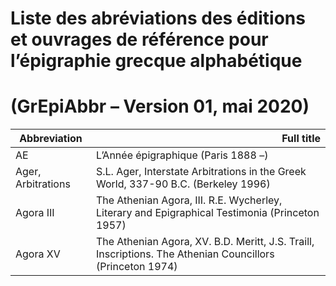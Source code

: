 # Liste des abréviations des éditions et ouvrages de référence pour l’épigraphie grecque alphabétique

# (GrEpiAbbr – Version 01, mai 2020)

<table>
  <thead>
    <tr>
      <th align="center">Abbreviation</th>
      <th align="right">Full title</th>
    </tr>
  </thead>
  <tbody>
    <tr>
<td align="left">AE</td>
<td align="left">L’Année épigraphique (Paris 1888 –)</td>
</tr>
<tr>
<td align="left">Ager, Arbitrations</td>
<td align="left">S.L. Ager, Interstate Arbitrations in the Greek World, 337-90 B.C. (Berkeley 1996)</td>
</tr>
<tr>
<td align="left">Agora III</td>
<td align="left">The Athenian Agora, III. R.E. Wycherley, Literary and Epigraphical Testimonia (Princeton 1957)</td>
</tr>
<tr>
<td align="left">Agora XV</td>
<td align="left">The Athenian Agora, XV. B.D. Meritt, J.S. Traill, Inscriptions. The Athenian Councillors (Princeton 1974)</td>
</tr>
  </tbody
</table>

